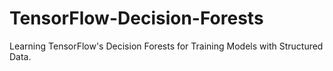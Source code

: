 # TensorFlow-Decision-Forests
Learning TensorFlow's Decision Forests for Training Models with Structured Data.
